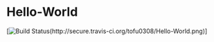 # Hello-World


[![Build Status(http://secure.travis-ci.org/tofu0308/Hello-World.png)](http://travis-ci.org/tofu0308/Hello-World)]
